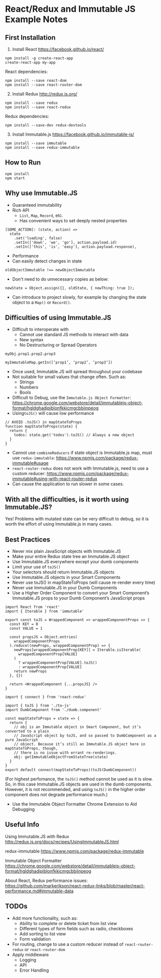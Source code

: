 # React/Redux and Immutable JS Example Notes

## First Installation

1. Install React
https://facebook.github.io/react/

```
npm install -g create-react-app
create-react-app my-app
```

React dependencies:

```
npm install --save react-dom
npm install --save react-router-dom
```

2. Install Redux
http://redux.js.org/

```
npm install --save redux
npm install --save react-redux
```

Redux dependencies:

```
npm install --save-dev redux-devtools
```

3. Install Immutable.js
https://facebook.github.io/immutable-js/

```
npm install --save immutable
npm install --save redux-immutable
```

## How to Run

```
npm install
npm start
```

## Why use Immutable.JS

* Guaranteed immutability
* Rich API
  * `List`, `Map`, `Record`, etc.
  * Has convenient ways to set deeply nested properties
```
[SOME_ACTION]: (state, action) => 
  state
    .set('loading', false)
    .setIn(['down', 'we', 'go'], action.payload.id)
    .setIn(['this', 'is', 'easy'], action.payload.response),
```
* Performance
* Can easily detect changes in state
```
oldObjectImmutable !== newObjectImmutable
```

* Don't need to do unnecessary copies as below:
```
newState = Object.assign({}, oldState, { newThing: true });
```
* Can introduce to project slowly, for example by changing the state object to a `Map()` or `Record()`.

## Difficulties of using Immutable.JS

* Difficult to interoperate with
  * Cannot use standard JS methods to interact with data
  * New syntax
  * No Destructuring or Spread Operators
```
myObj.prop1.prop2.prop3

myImmutableMap.getIn([‘prop1’, ‘prop2’, ‘prop3’])
```
* Once used, Immutable.JS will spread throughout your codebase
* Not suitable for small values that change often. Such as:
  * Strings
  * Numbers
  * Bools
* Difficult to Debug, use the `Immutable.js Object Formatter`:
https://chrome.google.com/webstore/detail/immutablejs-object-format/hgldghadipiblonfkkicmgcbbijnpeog
* Using`toJS()` will cause low performance 
```
// AVOID .toJS() in mapStateToProps
function mapStateToProps(state) {
  return {
    todos: state.get('todos').toJS() // Always a new object
  }
}
```
* Cannot use `combineReducers` if state object is Immutable.js map, must use `redux-immutable`:
https://www.npmjs.com/package/redux-immutable#usage
* `react-router-redux` does not work with Immutable.js, need to use a custom reducer:
https://www.npmjs.com/package/redux-immutable#using-with-react-router-redux
* Can cause the application to run slower in some cases.

## With all the difficulties, is it worth using Immutable.JS?

Yes!  Problems with mutated state can be very difficult to debug, so it is worth the effort of using Immutable.js in many cases.

## Best Practices

* Never mix plain JavaScript objects with Immutable.JS
* Make your entire Redux state tree an Immutable.JS object
* Use Immutable.JS everywhere except your dumb components
* Limit your use of `toJS()`
* Your selectors should return Immutable.JS objects
* Use Immutable.JS objects in your Smart Components
* Never use toJS() in mapStateToProps (will cause re-render every time)
* Never use Immutable.JS in your Dumb Components
* Use a Higher Order Component to convert your Smart Component’s Immutable.JS props to your Dumb Component’s JavaScript props

```
import React from 'react'
import { Iterable } from 'immutable'

export const toJS = WrappedComponent => wrappedComponentProps => {
  const KEY = 0
  const VALUE = 1

  const propsJS = Object.entries(
    wrappedComponentProps
  ).reduce((newProps, wrappedComponentProp) => {
    newProps[wrappedComponentProp[KEY]] = Iterable.isIterable(
      wrappedComponentProp[VALUE]
    )
      ? wrappedComponentProp[VALUE].toJS()
      : wrappedComponentProp[VALUE]
    return newProps
  }, {})

  return <WrappedComponent {...propsJS} />
}
```

```
import { connect } from 'react-redux'

import { toJS } from './to-js'
import DumbComponent from './dumb.component'

const mapStateToProps = state => {
  return {
    // obj is an Immutable object in Smart Component, but it’s converted to a plain
    // JavaScript object by toJS, and so passed to DumbComponent as a pure JavaScript
    // object. Because it’s still an Immutable.JS object here in mapStateToProps, though,
    // there is no issue with errant re-renderings.
    obj: getImmutableObjectFromStateTree(state)
  }
}
export default connect(mapStateToProps)(toJS(DumbComponent))
```
(For highest perfomance, the `toJS()` method cannot be used as it is slow.  So, in this case Immutable.JS objects are used in the dumb components. However, it is not recommended, and using `toJS()` in the higher order component does not degrade performance much.)

* Use the Immutable Object Formatter Chrome Extension to Aid Debugging

## Useful Info

Using Immutable.JS with Redux
http://redux.js.org/docs/recipes/UsingImmutableJS.html

redux-immutable
https://www.npmjs.com/package/redux-immutable

Immutable Object Formatter
https://chrome.google.com/webstore/detail/immutablejs-object-format/hgldghadipiblonfkkicmgcbbijnpeog

About React, Redux performance issues:
https://github.com/markerikson/react-redux-links/blob/master/react-performance.md#immutable-data


## TODOs

* Add more functionality, such as:
  * Ability to complete or delete ticket from list view
  * Different types of form fields such as radio, checkboxes
  * Add sorting to list view
  * Form validation
* For routing, change to use a custom reducer instead of `react-router-redux` or `react-router-dom`
* Apply middleware
  * Logging
  * API
  * Error Handling

